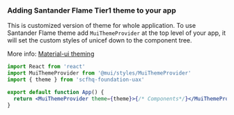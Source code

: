 ### Adding Santander Flame Tier1 theme to your app

This is customized version of theme for whole application.
To use Santander Flame theme add `MuiThemeProvider` at the top level of your app, it will set the custom styles of unicef down to the component tree.

More info: <a href="https://material-ui.com/styles/advanced/#theming">Material-ui theming</a>

```jsx static
import React from 'react'
import MuiThemeProvider from '@mui/styles/MuiThemeProvider'
import { theme } from 'scfhq-foundation-uax'

export default function App() {
  return <MuiThemeProvider theme={theme}>{/* Components*/}</MuiThemeProvider>
}
```
